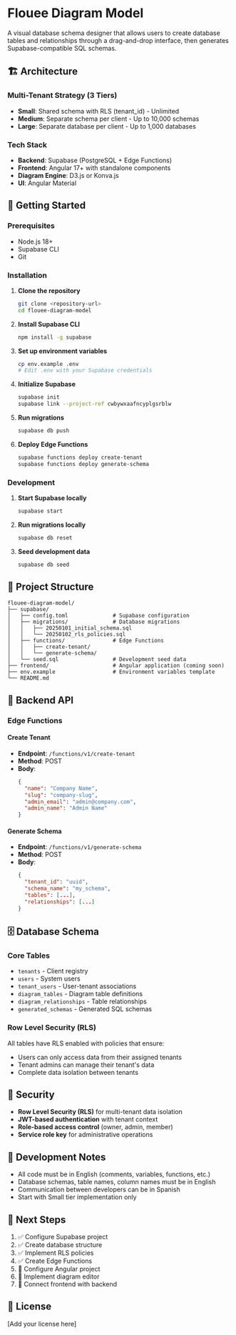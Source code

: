 # Flouee Diagram Model

A visual database schema designer that allows users to create database tables and relationships through a drag-and-drop interface, then generates Supabase-compatible SQL schemas.

## 🏗️ Architecture

### Multi-Tenant Strategy (3 Tiers)
- **Small**: Shared schema with RLS (tenant_id) - Unlimited
- **Medium**: Separate schema per client - Up to 10,000 schemas  
- **Large**: Separate database per client - Up to 1,000 databases

### Tech Stack
- **Backend**: Supabase (PostgreSQL + Edge Functions)
- **Frontend**: Angular 17+ with standalone components
- **Diagram Engine**: D3.js or Konva.js
- **UI**: Angular Material

## 🚀 Getting Started

### Prerequisites
- Node.js 18+
- Supabase CLI
- Git

### Installation

1. **Clone the repository**
   ```bash
   git clone <repository-url>
   cd flouee-diagram-model
   ```

2. **Install Supabase CLI**
   ```bash
   npm install -g supabase
   ```

3. **Set up environment variables**
   ```bash
   cp env.example .env
   # Edit .env with your Supabase credentials
   ```

4. **Initialize Supabase**
   ```bash
   supabase init
   supabase link --project-ref cwbywxaafncyplgsrblw
   ```

5. **Run migrations**
   ```bash
   supabase db push
   ```

6. **Deploy Edge Functions**
   ```bash
   supabase functions deploy create-tenant
   supabase functions deploy generate-schema
   ```

### Development

1. **Start Supabase locally**
   ```bash
   supabase start
   ```

2. **Run migrations locally**
   ```bash
   supabase db reset
   ```

3. **Seed development data**
   ```bash
   supabase db seed
   ```

## 📁 Project Structure

```
flouee-diagram-model/
├── supabase/
│   ├── config.toml              # Supabase configuration
│   ├── migrations/              # Database migrations
│   │   ├── 20250101_initial_schema.sql
│   │   └── 20250102_rls_policies.sql
│   ├── functions/               # Edge Functions
│   │   ├── create-tenant/
│   │   └── generate-schema/
│   └── seed.sql                 # Development seed data
├── frontend/                    # Angular application (coming soon)
├── env.example                  # Environment variables template
└── README.md
```

## 🔧 Backend API

### Edge Functions

#### Create Tenant
- **Endpoint**: `/functions/v1/create-tenant`
- **Method**: POST
- **Body**: 
  ```json
  {
    "name": "Company Name",
    "slug": "company-slug",
    "admin_email": "admin@company.com",
    "admin_name": "Admin Name"
  }
  ```

#### Generate Schema
- **Endpoint**: `/functions/v1/generate-schema`
- **Method**: POST
- **Body**:
  ```json
  {
    "tenant_id": "uuid",
    "schema_name": "my_schema",
    "tables": [...],
    "relationships": [...]
  }
  ```

## 🗄️ Database Schema

### Core Tables
- `tenants` - Client registry
- `users` - System users
- `tenant_users` - User-tenant associations
- `diagram_tables` - Diagram table definitions
- `diagram_relationships` - Table relationships
- `generated_schemas` - Generated SQL schemas

### Row Level Security (RLS)
All tables have RLS enabled with policies that ensure:
- Users can only access data from their assigned tenants
- Tenant admins can manage their tenant's data
- Complete data isolation between tenants

## 🔐 Security

- **Row Level Security (RLS)** for multi-tenant data isolation
- **JWT-based authentication** with tenant context
- **Role-based access control** (owner, admin, member)
- **Service role key** for administrative operations

## 📝 Development Notes

- All code must be in English (comments, variables, functions, etc.)
- Database schemas, table names, column names must be in English
- Communication between developers can be in Spanish
- Start with Small tier implementation only

## 🚀 Next Steps

1. ✅ Configure Supabase project
2. ✅ Create database structure
3. ✅ Implement RLS policies
4. ✅ Create Edge Functions
5. 🔄 Configure Angular project
6. 🔄 Implement diagram editor
7. 🔄 Connect frontend with backend

## 📄 License

[Add your license here]

